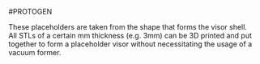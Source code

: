 #PROTOGEN

These placeholders are taken from the shape that forms the visor shell. <br/>
All STLs of a certain mm thickness (e.g. 3mm) can be 3D printed and put together to form a placeholder visor without necessitating the usage of a vacuum former.
